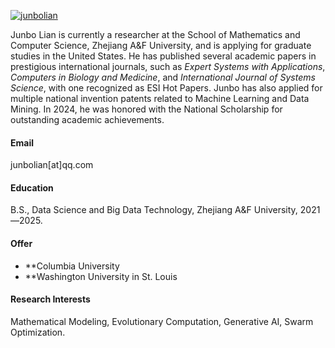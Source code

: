 
[![junbolian](https://img.shields.io/badge/junbolian-github-blue?logo=github)](https://github.com/junbolian)


Junbo Lian is currently a researcher at the School of Mathematics and Computer Science, Zhejiang A&F University, and is applying for graduate studies in the United States. He has published several academic papers in prestigious international journals, such as *Expert Systems with Applications*, *Computers in Biology and Medicine*, and *International Journal of Systems Science*, with one recognized as ESI Hot Papers. Junbo has also applied for multiple national invention patents related to Machine Learning and Data Mining. In 2024, he was honored with the National Scholarship for outstanding academic achievements.

#### Email
junbolian[at]qq.com

#### Education
B.S., Data Science and Big Data Technology, Zhejiang A&F University, 2021—2025.

#### Offer
- **Columbia University
- **Washington University in St. Louis

#### Research Interests
Mathematical Modeling, Evolutionary Computation, Generative AI, Swarm Optimization.

